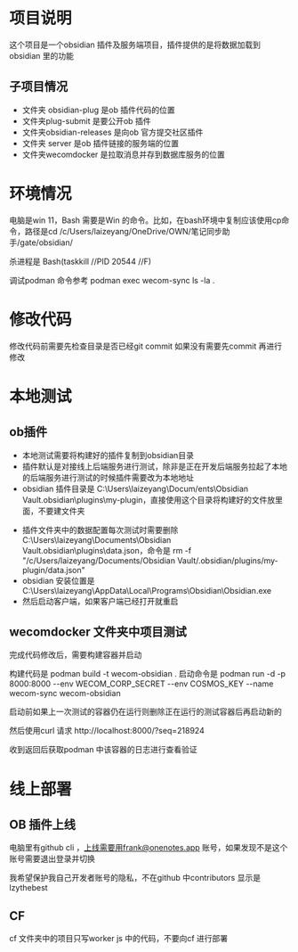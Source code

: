 # 项目说明

这个项目是一个obsidian 插件及服务端项目，插件提供的是将数据加载到obsidian 里的功能

## 子项目情况

- 文件夹 obsidian-plug 是ob 插件代码的位置
- 文件夹plug-submit 是要公开ob 插件
- 文件夹obsidian-releases 是向ob 官方提交社区插件
- 文件夹 server 是ob 插件链接的服务端的位置
- 文件夹wecomdocker 是拉取消息并存到数据库服务的位置

# 环境情况

电脑是win 11，Bash 需要是Win 的命令。比如，在bash环境中复制应该使用cp命令，路径是cd /c/Users/laizeyang/OneDrive/OWN/笔记同步助手/gate/obsidian/

杀进程是 Bash(taskkill //PID 20544 //F)

调试podman 命令参考 podman exec wecom-sync ls -la .

# 修改代码

修改代码前需要先检查目录是否已经git commit 如果没有需要先commit 再进行修改

# 本地测试

## ob插件

* 本地测试需要将构建好的插件复制到obsidian目录
* 插件默认是对接线上后端服务进行测试，除非是正在开发后端服务拉起了本地的后端服务进行测试的时候插件需要改为本地地址
* obsidian 插件目录是 C:\Users\laizeyang\Docum/ents\Obsidian Vault.obsidian\plugins\my-plugin，直接使用这个目录将构建好的文件放里面，不要建文件夹

- 插件文件夹中的数据配置每次测试时需要删除 C:\Users\laizeyang\Documents\Obsidian Vault\.obsidian\plugins\data.json，命令是 rm -f "/c/Users/laizeyang/Documents/Obsidian Vault/.obsidian/plugins/my-plugin/data.json"
- obsidian 安装位置是C:\Users\laizeyang\AppData\Local\Programs\Obsidian\Obsidian.exe
- 然后启动客户端，如果客户端已经打开就重启

## wecomdocker 文件夹中项目测试

完成代码修改后，需要构建容器并启动

构建代码是 podman build -t wecom-obsidian .
启动命令是 podman run -d -p 8000:8000 --env WECOM_CORP_SECRET --env COSMOS_KEY --name wecom-sync wecom-obsidian

启动前如果上一次测试的容器仍在运行则删除正在运行的测试容器后再启动新的

然后使用curl 请求 http://localhost:8000/?seq=218924

收到返回后获取podman 中该容器的日志进行查看验证

# 线上部署

## OB 插件上线

电脑里有github cli ，上线需要用frank@onenotes.app 账号，如果发现不是这个账号需要退出登录并切换

我希望保护我自己开发者账号的隐私，不在github 中contributors 显示是lzythebest

## CF

cf 文件夹中的项目只写worker js 中的代码，不要向cf 进行部署
